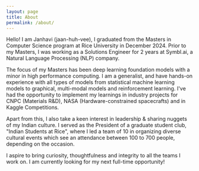 ```yaml
---
layout: page
title: About
permalink: /about/
---
```


Hello! I am Janhavi (jaan-huh-vee), I graduated from the Masters in Computer Science program at Rice University in December 2024. Prior to my Masters, I was working as a Solutions Engineer for 2 years at Symbl.ai, a Natural Language Processing (NLP) company. 

The focus of my Masters has been deep learning foundation models with a minor in high performance computing. I am a generalist, and have hands-on experience with all types of models from statistical machine learning models to graphical, multi-modal models and reinforcement learning. I've had the opportunity to implement my learnings in industry projects for CNPC (Materials R&D), NASA (Hardware-constrained spacecrafts) and in Kaggle Competitions. 

Apart from this, I also take a keen interest in leadership & sharing nuggets of my Indian culture. I served as the President of a graduate student club, "Indian Students at Rice", where I led a team of 10 in organizing diverse cultural events which see an attendance between 100 to 700 people, depending on the occasion. 

I aspire to bring curiosity, thoughtfulness and integrity to all the teams I work on. I am currently looking for my next full-time opportunity!